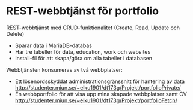 # REST-webbtjänst för portfolio

REST-webbtjänst med CRUD-funktionalitet (Create, Read, Update och Delete)

- Sparar data i MariaDB-databas
- Har tre tabeller för data, education, work och websites
- Install-fil för att skapa/göra om alla tabeller i databasen


Webbtjänsten konsumeras av två webbplatser: 
- Ett lösenordsskyddat administrationsgränssnitt för hantering av data
    http://studenter.miun.se/~elku1901/dt173g/Projekt/portfolioPrivate/ 
- En webbportfolio för att visa upp mina skapade webbplatser samt CV
    http://studenter.miun.se/~elku1901/dt173g/Projekt/portfolioFetch/